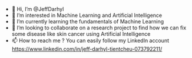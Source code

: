 - 👋 Hi, I’m @JeffDarhyl
- 👀 I’m interested in Machine Learning and Artificial Intelligence
- 🌱 I’m currently learning the fundamentals of Machine Learning
- 💞️ I’m looking to collaborate on a research project to find how we can fix some disease like skin cancer using Artificial Intelligence
- 📫 How to reach me ? You can easily follow my LinkedIn account https://www.linkedin.com/in/jeff-darhyl-tientcheu-073792211/

<!---
JeffDarhyl/JeffDarhyl is a ✨ special ✨ repository because its `README.md` (this file) appears on your GitHub profile.
You can click the Preview link to take a look at your changes.
--->
